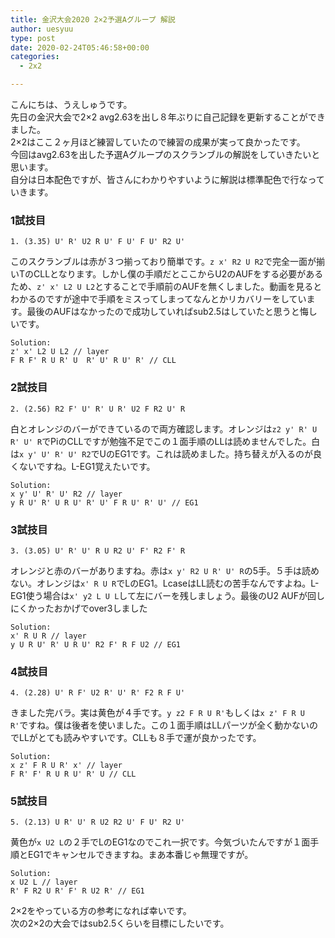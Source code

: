 ```yaml
---
title: 金沢大会2020 2×2予選Aグループ 解説
author: uesyuu
type: post
date: 2020-02-24T05:46:58+00:00
categories:
  - 2x2

---
```

こんにちは、うえしゅうです。  
先日の金沢大会で2&#215;2 avg2.63を出し８年ぶりに自己記録を更新することができました。  
2&#215;2はここ２ヶ月ほど練習していたので練習の成果が実って良かったです。  
今回はavg2.63を出した予選Aグループのスクランブルの解説をしていきたいと思います。  
自分は日本配色ですが、皆さんにわかりやすいように解説は標準配色で行なっていきます。



### 1試技目

```
1. (3.35) U' R' U2 R U' F U' F U' R2 U'
```
このスクランブルは赤が３つ揃っており簡単です。`z x' R2 U R2`で完全一面が揃いTのCLLとなります。しかし僕の手順だとここからU2のAUFをする必要があるため、`z' x' L2 U L2`とすることで手順前のAUFを無くしました。動画を見るとわかるのですが途中で手順をミスってしまってなんとかリカバリーをしています。最後のAUFはなかったので成功していればsub2.5はしていたと思うと悔しいです。
```
Solution:
z' x' L2 U L2 // layer
F R F' R U R' U  R' U' R U' R' // CLL
```

### 2試技目

```
2. (2.56) R2 F' U' R' U R' U2 F R2 U' R
```
白とオレンジのバーができているので両方確認します。オレンジは`z2 y' R' U R' U' R`でPiのCLLですが勉強不足でこの１面手順のLLは読めませんでした。白は`x y' U' R' U' R2`でUのEG1です。これは読めました。持ち替えが入るのが良くないですね。L-EG1覚えたいです。
```
Solution:
x y' U' R' U' R2 // layer
y R U' R' U R U' R' U' F R U' R' U' // EG1
```

### 3試技目

```
3. (3.05) U' R' U' R U R2 U' F' R2 F' R
```
オレンジと赤のバーがありますね。赤は`x y' R2 U R' U' R`の5手。５手は読めない。オレンジは`x' R U R`でLのEG1。LcaseはLL読むの苦手なんですよね。L-EG1使う場合は`x' y2 L U L`して左にバーを残しましょう。最後のU2 AUFが回しにくかったおかげでover3しました
```
Solution:
x' R U R // layer
y U R U' R' U R U' R2 F' R F U2 // EG1
```

### 4試技目

```
4. (2.28) U' R F' U2 R' U' R' F2 R F U'
```
きました完バラ。実は黄色が４手です。`y z2 F R U R'`もしくは`x z' F R U R'`ですね。僕は後者を使いました。この１面手順はLLパーツが全く動かないのでLLがとても読みやすいです。CLLも８手で運が良かったです。
```
Solution:
x z' F R U R' x' // layer
F R' F' R U R U' R' U // CLL
```

### 5試技目

```
5. (2.13) U R' U' R U2 R2 U' F U' R2 U'
```
黄色が`x U2 L`の２手でLのEG1なのでこれ一択です。今気づいたんですが１面手順とEG1でキャンセルできますね。まあ本番じゃ無理ですが。
```
Solution:
x U2 L // layer
R' F R2 U R' F' R U2 R' // EG1
```

2&#215;2をやっている方の参考になれば幸いです。  
次の2&#215;2の大会ではsub2.5くらいを目標にしたいです。